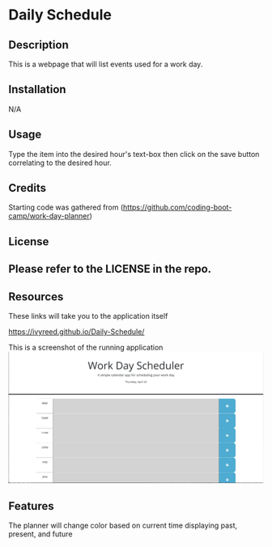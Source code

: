 # Daily Schedule

## Description

This is a webpage that will list events used for a work day.

## Installation

N/A

## Usage

Type the item into the desired hour's text-box then click on the save button correlating to the desired hour.

## Credits

Starting code was gathered from (https://github.com/coding-boot-camp/work-day-planner)

## License

Please refer to the LICENSE in the repo.
---
## Resources
These links will take you to the application itself

https://ivyreed.github.io/Daily-Schedule/

This is a screenshot of the running application
![the display should show as follows.](./assets/day-scheduler.png)

## Features

The planner will change color based on current time displaying past, present, and future